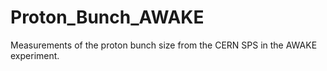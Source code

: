 # Proton_Bunch_AWAKE
Measurements of the proton bunch size from the CERN SPS in the AWAKE experiment. 
